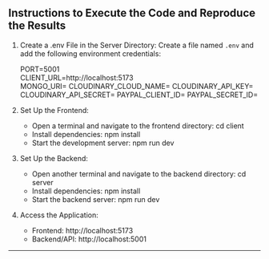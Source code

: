 Instructions to Execute the Code and Reproduce the Results
----------------------------------------------------------

1. Create a .env File in the Server Directory:
   Create a file named `.env` and add the following environment credentials:

   PORT=5001  
   CLIENT_URL=http://localhost:5173  
   MONGO_URI=
   CLOUDINARY_CLOUD_NAME=
   CLOUDINARY_API_KEY=
   CLOUDINARY_API_SECRET= 
   PAYPAL_CLIENT_ID=
   PAYPAL_SECRET_ID=

2. Set Up the Frontend:
   - Open a terminal and navigate to the frontend directory:
     cd client
   - Install dependencies:
     npm install
   - Start the development server:
     npm run dev

3. Set Up the Backend:
   - Open another terminal and navigate to the backend directory:
     cd server
   - Install dependencies:
     npm install
   - Start the backend server:
     npm run dev

4. Access the Application:
   - Frontend: http://localhost:5173  
   - Backend/API: http://localhost:5001  

----------------------------------------------------------
